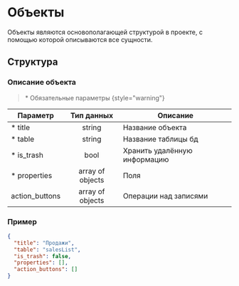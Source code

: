 # Объекты
Объекты являются основополагающей структурой в проекте, с помощью которой описываются
все сущности.

## Структура

### Описание объекта

> \* Обязательные параметры
{style="warning"}

| Параметр       |    Тип данных    | Описание                     |
|----------------|:----------------:|------------------------------|
| * title        |      string      | Название объекта             |
| * table        |      string      | Название таблицы бд          |
| * is_trash     |       bool       | Хранить удалённую информацию |
| * properties   | array of objects | Поля                         |
| action_buttons | array of objects | Операции над записями        |

### Пример

```json
{
  "title": "Продажи",
  "table": "salesList",
  "is_trash": false,
  "properties": [],
  "action_buttons": []
}
```